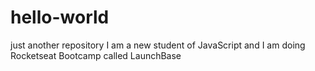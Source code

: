 # hello-world
just another repository 
I am a new student of JavaScript and I am doing Rocketseat Bootcamp called LaunchBase
